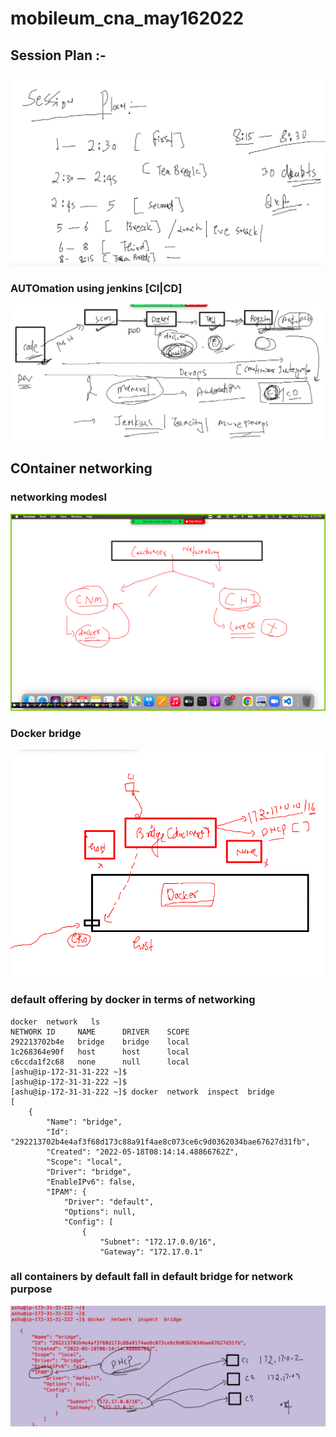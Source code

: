 # mobileum_cna_may162022

## Session Plan :-  

<img src="plan.png">

### AUTOmation using jenkins [CI|CD]

<img src="cicd.png">

## COntainer networking 

### networking modesl 

<img src="net1.png">

### Docker bridge 

<img src="br1.png">

### default offering by docker in terms of networking 

```
docker  network   ls
NETWORK ID     NAME      DRIVER    SCOPE
292213702b4e   bridge    bridge    local
1c268364e90f   host      host      local
c6ccda1f2c68   none      null      local
[ashu@ip-172-31-31-222 ~]$ 
[ashu@ip-172-31-31-222 ~]$ 
[ashu@ip-172-31-31-222 ~]$ docker  network  inspect  bridge 
[
    {
        "Name": "bridge",
        "Id": "292213702b4e4af3f68d173c88a91f4ae8c073ce6c9d0362034bae67627d31fb",
        "Created": "2022-05-18T08:14:14.48866762Z",
        "Scope": "local",
        "Driver": "bridge",
        "EnableIPv6": false,
        "IPAM": {
            "Driver": "default",
            "Options": null,
            "Config": [
                {
                    "Subnet": "172.17.0.0/16",
                    "Gateway": "172.17.0.1"

```

### all containers by default fall in default bridge for network purpose 

<img src="net2.png">


